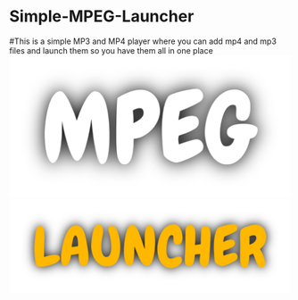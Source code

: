 # Simple-MPEG-Launcher
#This is a simple MP3 and MP4 player where you can add mp4 and mp3 files and launch them so you have them all in one place<br>
![Alt text](mpeg-text.png)
![Alt text](launcher.png)
